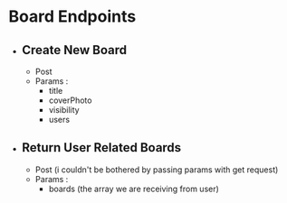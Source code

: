 # Board Endpoints

- ## Create New Board 

	- Post
	- Params :
		- title
		- coverPhoto
		- visibility
		- users

- ## Return User Related Boards

	- Post (i couldn't be bothered by passing params with get request)
	- Params :
		- boards (the array we are receiving from user) 